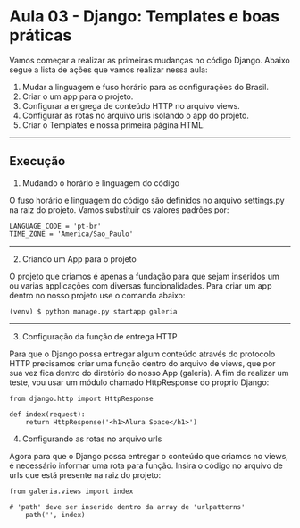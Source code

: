 # Aula 03 - Django: Templates e boas práticas
Vamos começar a realizar as primeiras mudanças no código Django. Abaixo segue a lista de ações que vamos realizar nessa aula:

1. Mudar a linguagem e fuso horário para as configurações do Brasil.
2. Criar o um app para o projeto.
3. Configurar a engrega de conteúdo HTTP no arquivo views.
4. Configurar as rotas no arquivo urls isolando o app do projeto.
5. Criar o Templates e nossa primeira página HTML.

---

## Execução

1. Mudando o horário e linguagem do código

O fuso horário e linguagem do código são definidos no arquivo settings.py na raiz do projeto. Vamos substituir os valores padrões por:
```
LANGUAGE_CODE = 'pt-br'
TIME_ZONE = 'America/Sao_Paulo'
```

---

2. Criando um App para o projeto

O projeto que criamos é apenas a fundação para que sejam inseridos um ou varias applicações com diversas funcionalidades. Para criar um app dentro no nosso projeto use o comando abaixo:
```
(venv) $ python manage.py startapp galeria
```

---

3. Configuração da função de entrega HTTP

Para que o Django possa entregar algum conteúdo através do protocolo HTTP precisamos criar uma função dentro do arquivo de views, que por sua vez fica dentro do diretório do nosso App (galeria). A fim de realizar um teste, vou usar um módulo chamado HttpResponse do proprio Django:
```
from django.http import HttpResponse

def index(request):
    return HttpResponse('<h1>Alura Space</h1>')
```

4. Configurando as rotas no arquivo urls

Agora para que o Django possa entregar o conteúdo que criamos no views, é necessário informar uma rota para função. Insira o código no arquivo de urls que está presente na raiz do projeto:
```
from galeria.views import index

# 'path' deve ser inserido dentro da array de 'urlpatterns'
    path('', index)
```